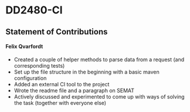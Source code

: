 # DD2480-CI

## Statement of Contributions  

#### Felix Qvarfordt  
* Created a couple of helper methods to parse data from a request (and corresponding tests)  
* Set up the file structure in the beginning with a basic maven configuration
* Added an external CI tool to the project 
* Wrote the readme file and a paragraph on SEMAT
* Actively discussed and experimented to come up with ways of solving the task (together with everyone else)  

